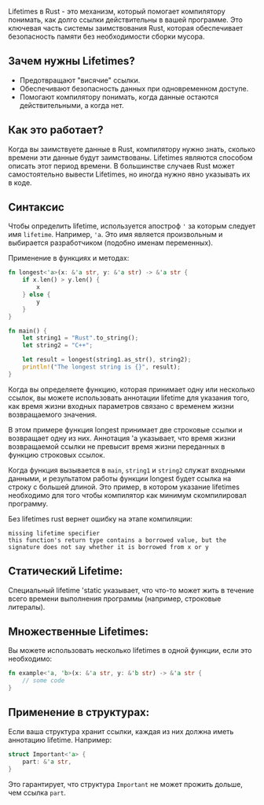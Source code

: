 
Lifetimes в Rust - это механизм, который помогает компилятору понимать, как долго ссылки действительны в вашей программе. Это ключевая часть системы заимствования Rust, которая обеспечивает безопасность памяти без необходимости сборки мусора.

## Зачем нужны Lifetimes?

- Предотвращают "висячие" ссылки.
- Обеспечивают безопасность данных при одновременном доступе.
- Помогают компилятору понимать, когда данные остаются действительными, а когда нет.

## Как это работает?

Когда вы заимствуете данные в Rust, компилятору нужно знать, сколько времени эти данные будут заимствованы. Lifetimes являются способом описать этот период времени. В большинстве случаев Rust может самостоятельно вывести Lifetimes, но иногда нужно явно указывать их в коде.

## Синтаксис

Чтобы определить lifetime, используется апостроф `'` за которым следует имя `lifetime`. Например, `'a`. Это имя является произвольным и выбирается разработчиком (подобно именам переменных).

Применение в функциях и методах:
```rust
fn longest<'a>(x: &'a str, y: &'a str) -> &'a str {
    if x.len() > y.len() {
        x
    } else {
        y
    }
}

fn main() {
    let string1 = "Rust".to_string();
    let string2 = "C++";

    let result = longest(string1.as_str(), string2);
    println!("The longest string is {}", result);
}
```

Когда вы определяете функцию, которая принимает одну или несколько ссылок, вы можете использовать аннотации lifetime для указания того, как время жизни входных параметров связано с временем жизни возвращаемого значения.

В этом примере функция longest принимает две строковые ссылки и возвращает одну из них. Аннотация 'a указывает, что время жизни возвращаемой ссылки не превысит время жизни переданных в функцию строковых ссылок.

Когда функция вызывается в `main`, `string1` и `string2` служат входными данными, и результатом работы функции longest будет ссылка на строку с большей длиной. Это пример, в котором указание lifetimes необходимо для того чтобы компилятор как минимум скомпилировал программу.

Без lifetimes rust вернет ошибку на этапе компиляции:

```
missing lifetime specifier
this function's return type contains a borrowed value, but the signature does not say whether it is borrowed from x or y
```


## Статический Lifetime:

Специальный lifetime 'static указывает, что что-то может жить в течение всего времени выполнения программы (например, строковые литералы).

## Множественные Lifetimes:

Вы можете использовать несколько lifetimes в одной функции, если это необходимо:
```rust
fn example<'a, 'b>(x: &'a str, y: &'b str) -> &'a str {
    // some code
}
```

## Применение в структурах:

Если ваша структура хранит ссылки, каждая из них должна иметь аннотацию lifetime. Например:

```rust
struct Important<'a> {
    part: &'a str,
}
```

Это гарантирует, что структура `Important` не может прожить дольше, чем ссылка `part`.

